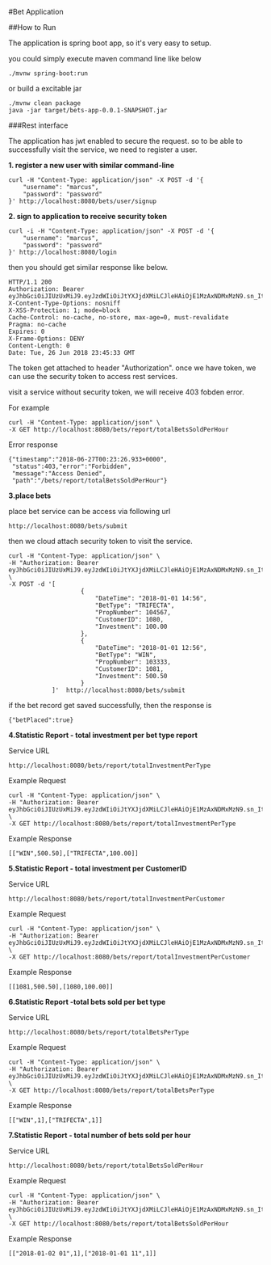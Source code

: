 #Bet Application

##How to Run

The application is spring boot app, so it's very easy to setup.

you could simply execute maven command line like below

```
./mvnw spring-boot:run
```

or build a excitable jar

```
./mvnw clean package
java -jar target/bets-app-0.0.1-SNAPSHOT.jar
```


###Rest interface 

The application has jwt enabled to secure the request. 
so to be able to successfully visit the service, we need to register a user.

**1. register a new user with similar command-line**

```
curl -H "Content-Type: application/json" -X POST -d '{
    "username": "marcus",
    "password": "password"
}' http://localhost:8080/bets/user/signup

```

**2. sign to application to receive security token**

```
curl -i -H "Content-Type: application/json" -X POST -d '{
    "username": "marcus",
    "password": "password"
}' http://localhost:8080/login
```

then you should get similar response like below.


```
HTTP/1.1 200 
Authorization: Bearer eyJhbGciOiJIUzUxMiJ9.eyJzdWIiOiJtYXJjdXMiLCJleHAiOjE1MzAxNDMxMzN9.sn_ItuaV32h5W4NoYDx1uWlPzBN6T0GS65pdkr8LutsdeYKfGJ2AvguDr_EW1mjm0zxIfygqKbJqIF5OjoP1jQ
X-Content-Type-Options: nosniff
X-XSS-Protection: 1; mode=block
Cache-Control: no-cache, no-store, max-age=0, must-revalidate
Pragma: no-cache
Expires: 0
X-Frame-Options: DENY
Content-Length: 0
Date: Tue, 26 Jun 2018 23:45:33 GMT
```
The token get attached to header "Authorization". once we have token, we can use the security token to access rest services.

visit a service without security token, we will receive 403 fobden error.

For example

```
curl -H "Content-Type: application/json" \
-X GET http://localhost:8080/bets/report/totalBetsSoldPerHour
```

Error response

```
{"timestamp":"2018-06-27T00:23:26.933+0000",
 "status":403,"error":"Forbidden",
 "message":"Access Denied",
 "path":"/bets/report/totalBetsSoldPerHour"}

```


**3.place bets**

place bet service can be access via following url
```
http://localhost:8080/bets/submit
```

then we cloud attach security token to visit the service.

```
curl -H "Content-Type: application/json" \
-H "Authorization: Bearer eyJhbGciOiJIUzUxMiJ9.eyJzdWIiOiJtYXJjdXMiLCJleHAiOjE1MzAxNDMxMzN9.sn_ItuaV32h5W4NoYDx1uWlPzBN6T0GS65pdkr8LutsdeYKfGJ2AvguDr_EW1mjm0zxIfygqKbJqIF5OjoP1jQ" \
-X POST -d '[
                    {
                    	"DateTime": "2018-01-01 14:56",
                        "BetType": "TRIFECTA",
                        "PropNumber": 104567,
                        "CustomerID": 1080,
                        "Investment": 100.00
                    },
                    {
                        "DateTime": "2018-01-01 12:56",
                        "BetType": "WIN",
                        "PropNumber": 103333,
                        "CustomerID": 1081,
                        "Investment": 500.50
                    }
            ]'  http://localhost:8080/bets/submit

```

if the bet record get saved successfully, then the response is
 
 ```
{"betPlaced":true}
```

**4.Statistic Report - total investment per bet type report**

Service URL
```
http://localhost:8080/bets/report/totalInvestmentPerType

```
Example Request

```
curl -H "Content-Type: application/json" \
-H "Authorization: Bearer eyJhbGciOiJIUzUxMiJ9.eyJzdWIiOiJtYXJjdXMiLCJleHAiOjE1MzAxNDMxMzN9.sn_ItuaV32h5W4NoYDx1uWlPzBN6T0GS65pdkr8LutsdeYKfGJ2AvguDr_EW1mjm0zxIfygqKbJqIF5OjoP1jQ" \
-X GET http://localhost:8080/bets/report/totalInvestmentPerType

```

Example Response

```
[["WIN",500.50],["TRIFECTA",100.00]]
```

**5.Statistic Report - total investment per CustomerID**

Service URL
```
http://localhost:8080/bets/report/totalInvestmentPerCustomer

```
Example Request
```
curl -H "Content-Type: application/json" \
-H "Authorization: Bearer eyJhbGciOiJIUzUxMiJ9.eyJzdWIiOiJtYXJjdXMiLCJleHAiOjE1MzAxNDMxMzN9.sn_ItuaV32h5W4NoYDx1uWlPzBN6T0GS65pdkr8LutsdeYKfGJ2AvguDr_EW1mjm0zxIfygqKbJqIF5OjoP1jQ" \
-X GET http://localhost:8080/bets/report/totalInvestmentPerCustomer

```

Example Response

```
[[1081,500.50],[1080,100.00]]
```

**6.Statistic Report -total bets sold per bet type**

Service URL
```
http://localhost:8080/bets/report/totalBetsPerType

```
Example Request
```
curl -H "Content-Type: application/json" \
-H "Authorization: Bearer eyJhbGciOiJIUzUxMiJ9.eyJzdWIiOiJtYXJjdXMiLCJleHAiOjE1MzAxNDMxMzN9.sn_ItuaV32h5W4NoYDx1uWlPzBN6T0GS65pdkr8LutsdeYKfGJ2AvguDr_EW1mjm0zxIfygqKbJqIF5OjoP1jQ" \
-X GET http://localhost:8080/bets/report/totalBetsPerType

```

Example Response

```
[["WIN",1],["TRIFECTA",1]]
```

**7.Statistic Report - total number of bets sold per hour**

Service URL
```
http://localhost:8080/bets/report/totalBetsSoldPerHour

```

Example Request
```
curl -H "Content-Type: application/json" \
-H "Authorization: Bearer eyJhbGciOiJIUzUxMiJ9.eyJzdWIiOiJtYXJjdXMiLCJleHAiOjE1MzAxNDMxMzN9.sn_ItuaV32h5W4NoYDx1uWlPzBN6T0GS65pdkr8LutsdeYKfGJ2AvguDr_EW1mjm0zxIfygqKbJqIF5OjoP1jQ" \
-X GET http://localhost:8080/bets/report/totalBetsSoldPerHour

```
Example Response

```
[["2018-01-02 01",1],["2018-01-01 11",1]]
```
